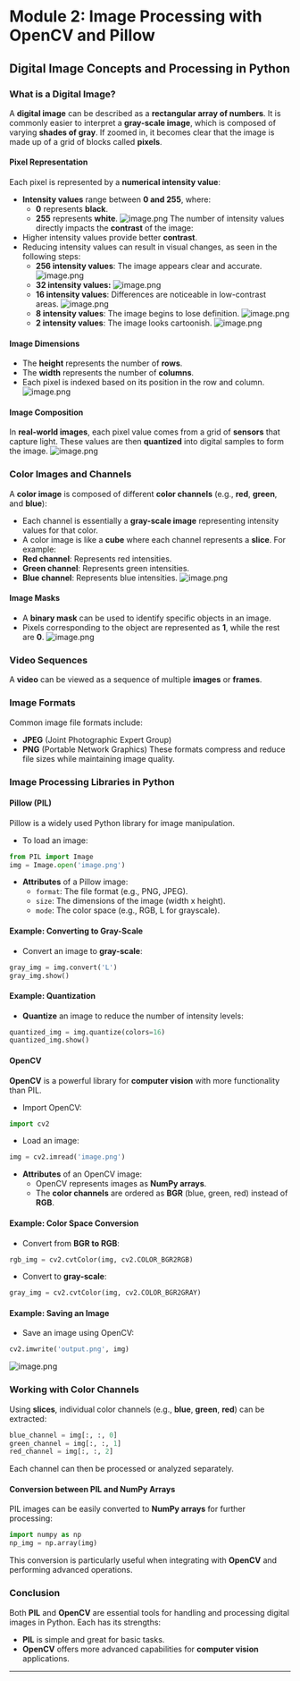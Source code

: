 

# Module 2: Image Processing with OpenCV and Pillow
## Digital Image Concepts and Processing in Python
### What is a Digital Image?
A **digital image** can be described as a **rectangular array of numbers**. It is commonly easier to interpret a **gray-scale image**, which is composed of varying **shades of gray**. If zoomed in, it becomes clear that the image is made up of a grid of blocks called **pixels**.
#### Pixel Representation
Each pixel is represented by a **numerical intensity value**:
- **Intensity values** range between **0 and 255**, where:
	- **0** represents **black**.
	- **255** represents **white**.
![image.png](https://prod-files-secure.s3.us-west-2.amazonaws.com/03e82b26-cccb-4906-bb56-adabcbdc0655/fa1bb4aa-313a-44c2-a7b3-7fa4a8432b08/image.png?X-Amz-Algorithm=AWS4-HMAC-SHA256&X-Amz-Content-Sha256=UNSIGNED-PAYLOAD&X-Amz-Credential=ASIAZI2LB4666FRGKNOF%2F20250205%2Fus-west-2%2Fs3%2Faws4_request&X-Amz-Date=20250205T211407Z&X-Amz-Expires=3600&X-Amz-Security-Token=IQoJb3JpZ2luX2VjEDEaCXVzLXdlc3QtMiJHMEUCIQDT23vturOOpMnPPo6dhRdBG2EeXi%2BrzNVocfgNfSaQ%2FgIgLdU%2FLksE6GQX22tj6rUiJKK6R6sa7F1fM7Hx27wKIDwq%2FwMIShAAGgw2Mzc0MjMxODM4MDUiDAGX4JNd3WDpsJFmTSrcA8hcdjmhJZ%2BCh6oUY9UrbxJKUPVfZyEQ3GnLySXpS71zMW2knVeIxc%2BtCQlNFjaYRFDhxIX0ojiRdtMKiaamXDza6M3rns5PKhIjN4BBwSUwKRC3yBT4Hp6vHnNSVOkE487%2Bdp0%2BR6QviHYNHouy808cWWplvrlgE3hD8c%2BG0w2fN4nDOTnDGw3AHJ7e%2F9OGIjCQV7UkUPQ9839DFZu%2FiHbNbW5d%2BbB2Ju%2BeYuTz4tihCXyfqlFSqmQgQNsxRnirTHg9qk%2FWakdnXN%2FWjECKSQs%2F8FwXvYQfmnTjraCO3DYaRJP6UP8Rly4ThhGmWubhgl3Jt4OOmyokc5UHDLX0OrGOqvqdCHK%2BtYTjcYercJAqJY%2Bc8ZVX4SE0NVI8zz23iM0Q94LLoXxabXWE5qsOO4Jh8%2Frlw7ZvuY%2BXeEuDlqP2eiNCmviBMBJBhrFDIdJEfoU66TLQzkPE04yFFjO8tREnAaHS0kWPBXQN0hP6UD6e7WPvHwCeGIlDwAI3fAy%2BXqvXw0YmuJlT2TvNKBddjwLy1yb8szPKgvPmXCGF87Lip0rCSV%2BRRxu70AQ0DAr3osOxNbuAwUV42va%2F9oRami450WBoS8njrYq6YjKeTMjG8jOCIQbMuebVtrGOMLS6jr0GOqUBwyTknFaJclcXhg8C29p%2B%2F8fIMI7Am8XIQ8Vr2Sk%2Bj%2BTVaejISsD5G5j8fM2CFOPtuhxMsvfHu9xl9%2B%2BkUYIrw0GBSpjTrnGZdPzVVE6nNMm4cHlqa6R4SPP1iB7%2BB9O6BjGOPJ1Rcna2iQjE1JJ6g%2BhQIeBVIJVRDtO%2BSs2D%2FeJRdKSloO7cT5NTVUlACbyb8FGzFx822Rc0o26J0LwgjeAUPQ%2FH&X-Amz-Signature=0db50d0e32aa6e6ab479bdb2ce501ecc254ca3c973862112394b8e6ed923c195&X-Amz-SignedHeaders=host&x-id=GetObject)
The number of intensity values directly impacts the **contrast** of the image:
- Higher intensity values provide better **contrast**.
- Reducing intensity values can result in visual changes, as seen in the following steps:
	- **256 intensity values**: The image appears clear and accurate.
![image.png](https://prod-files-secure.s3.us-west-2.amazonaws.com/03e82b26-cccb-4906-bb56-adabcbdc0655/0de7dfb4-99dc-4b87-8932-5165b3c3b775/image.png?X-Amz-Algorithm=AWS4-HMAC-SHA256&X-Amz-Content-Sha256=UNSIGNED-PAYLOAD&X-Amz-Credential=ASIAZI2LB4666RCUB7HM%2F20250205%2Fus-west-2%2Fs3%2Faws4_request&X-Amz-Date=20250205T211407Z&X-Amz-Expires=3600&X-Amz-Security-Token=IQoJb3JpZ2luX2VjEDIaCXVzLXdlc3QtMiJGMEQCIB7RRXLFV%2FS2Vo01OzgDq0jtFoAnSqEZF5J3IQoh4U65AiBq3cQxpmRNh1Zt5OkTb2xRhvhC2LmcDFmlWpgem6YZJyr%2FAwhKEAAaDDYzNzQyMzE4MzgwNSIMFc5jH4arEPy1HH1IKtwDUuDwXuxzOj7sP8iinELheT2sB%2BnHmYJ6VnXfOjMOnodKVF5Sx4bDYHjA%2BoZ8azscAvd8tzTniXJ8Dm6ZnPZZ069tmvUewsx%2BXi7A%2BXExP%2BbDtO4pxYBGY1De6y6gcvDBicQ%2FhxZcR1UyRuH%2BEcB5uhM1UfUkmntrY4hLEHMH1YRuEjVlDEVb7xLg2w2WB3P44z130%2B4N2vJU55ZSKrvk9HZJXRDaySmJhSQ9UFECH1CfWyIfzfiyZZTsjYEGRovizLEk9Q8C%2FCEtmF%2BE9K5aj7FKthtqpHSrdwsMQ4Y3aSAIG%2BIiAZDIO02rwrK1WC%2BoMl8HFKK3fMFw78uMgzmf%2BNWiCaz5uP9%2B30sHQPMhLNXep6n71cQdvGbeHgg7ZBZo1z64Z3IQw8hAEg6G%2Bjd81ro1PU5ZaKmUILmDSv35g9mA8HUi%2B6uuA2mUkW7yMyWnShgf3pNcaIJoYYuDBr3bs3i2tcdMIidE4gVKmZ4zT4pGIlG5kC84YgV1ceK8ZZCyyiVfhBrc8hc2HtB9knS%2FVyqcrnns4ioNKmmPVqnWHlZa1o72HtQdOZF1jJ7qyfi9kv8ZRGtP2PhApOKd2O0DNqWezs%2BCrBH0vdLJUUML%2FNYq1w867XRV9LiLxqkw57qOvQY6pgGc2ntRtqGG6I3l0sSP%2FH3bSQBh4onRCtf2v%2BlES2u4CGdYm%2FXC7%2FHhiDgl3n%2BR0DOy1CbmkelG27577mpWwCxMUDTzJH1RnzKN3AeYnzWkjxJQALXuXqhMmzr2JTWFrzglvA0kogpfUuuYZjH5j64EPR9jRk7MvBoOv6r8K8HOoH0Cp3L9jlKeJhroqP%2FRZN710EDUsPzHuN2Q2z1vRpa%2BcTr2c5Ic&X-Amz-Signature=7a8e36e7512e31fa5d920650de6b9e99a386a68525b18a1f134f8f25de707e9e&X-Amz-SignedHeaders=host&x-id=GetObject)
	- **32 intensity values:**
![image.png](https://prod-files-secure.s3.us-west-2.amazonaws.com/03e82b26-cccb-4906-bb56-adabcbdc0655/7eb81f08-b190-4c5a-ba2b-2a498a15b2c4/image.png?X-Amz-Algorithm=AWS4-HMAC-SHA256&X-Amz-Content-Sha256=UNSIGNED-PAYLOAD&X-Amz-Credential=ASIAZI2LB4666RCUB7HM%2F20250205%2Fus-west-2%2Fs3%2Faws4_request&X-Amz-Date=20250205T211407Z&X-Amz-Expires=3600&X-Amz-Security-Token=IQoJb3JpZ2luX2VjEDIaCXVzLXdlc3QtMiJGMEQCIB7RRXLFV%2FS2Vo01OzgDq0jtFoAnSqEZF5J3IQoh4U65AiBq3cQxpmRNh1Zt5OkTb2xRhvhC2LmcDFmlWpgem6YZJyr%2FAwhKEAAaDDYzNzQyMzE4MzgwNSIMFc5jH4arEPy1HH1IKtwDUuDwXuxzOj7sP8iinELheT2sB%2BnHmYJ6VnXfOjMOnodKVF5Sx4bDYHjA%2BoZ8azscAvd8tzTniXJ8Dm6ZnPZZ069tmvUewsx%2BXi7A%2BXExP%2BbDtO4pxYBGY1De6y6gcvDBicQ%2FhxZcR1UyRuH%2BEcB5uhM1UfUkmntrY4hLEHMH1YRuEjVlDEVb7xLg2w2WB3P44z130%2B4N2vJU55ZSKrvk9HZJXRDaySmJhSQ9UFECH1CfWyIfzfiyZZTsjYEGRovizLEk9Q8C%2FCEtmF%2BE9K5aj7FKthtqpHSrdwsMQ4Y3aSAIG%2BIiAZDIO02rwrK1WC%2BoMl8HFKK3fMFw78uMgzmf%2BNWiCaz5uP9%2B30sHQPMhLNXep6n71cQdvGbeHgg7ZBZo1z64Z3IQw8hAEg6G%2Bjd81ro1PU5ZaKmUILmDSv35g9mA8HUi%2B6uuA2mUkW7yMyWnShgf3pNcaIJoYYuDBr3bs3i2tcdMIidE4gVKmZ4zT4pGIlG5kC84YgV1ceK8ZZCyyiVfhBrc8hc2HtB9knS%2FVyqcrnns4ioNKmmPVqnWHlZa1o72HtQdOZF1jJ7qyfi9kv8ZRGtP2PhApOKd2O0DNqWezs%2BCrBH0vdLJUUML%2FNYq1w867XRV9LiLxqkw57qOvQY6pgGc2ntRtqGG6I3l0sSP%2FH3bSQBh4onRCtf2v%2BlES2u4CGdYm%2FXC7%2FHhiDgl3n%2BR0DOy1CbmkelG27577mpWwCxMUDTzJH1RnzKN3AeYnzWkjxJQALXuXqhMmzr2JTWFrzglvA0kogpfUuuYZjH5j64EPR9jRk7MvBoOv6r8K8HOoH0Cp3L9jlKeJhroqP%2FRZN710EDUsPzHuN2Q2z1vRpa%2BcTr2c5Ic&X-Amz-Signature=355cd7d2c9051f4dfde9694fa4fababaeaf234c2bb2888205ec96160b314328d&X-Amz-SignedHeaders=host&x-id=GetObject)
	- **16 intensity values**: Differences are noticeable in low-contrast areas.
![image.png](https://prod-files-secure.s3.us-west-2.amazonaws.com/03e82b26-cccb-4906-bb56-adabcbdc0655/6bf56d44-9a14-4b7b-98c2-1f00b8630f0c/image.png?X-Amz-Algorithm=AWS4-HMAC-SHA256&X-Amz-Content-Sha256=UNSIGNED-PAYLOAD&X-Amz-Credential=ASIAZI2LB4666RCUB7HM%2F20250205%2Fus-west-2%2Fs3%2Faws4_request&X-Amz-Date=20250205T211407Z&X-Amz-Expires=3600&X-Amz-Security-Token=IQoJb3JpZ2luX2VjEDIaCXVzLXdlc3QtMiJGMEQCIB7RRXLFV%2FS2Vo01OzgDq0jtFoAnSqEZF5J3IQoh4U65AiBq3cQxpmRNh1Zt5OkTb2xRhvhC2LmcDFmlWpgem6YZJyr%2FAwhKEAAaDDYzNzQyMzE4MzgwNSIMFc5jH4arEPy1HH1IKtwDUuDwXuxzOj7sP8iinELheT2sB%2BnHmYJ6VnXfOjMOnodKVF5Sx4bDYHjA%2BoZ8azscAvd8tzTniXJ8Dm6ZnPZZ069tmvUewsx%2BXi7A%2BXExP%2BbDtO4pxYBGY1De6y6gcvDBicQ%2FhxZcR1UyRuH%2BEcB5uhM1UfUkmntrY4hLEHMH1YRuEjVlDEVb7xLg2w2WB3P44z130%2B4N2vJU55ZSKrvk9HZJXRDaySmJhSQ9UFECH1CfWyIfzfiyZZTsjYEGRovizLEk9Q8C%2FCEtmF%2BE9K5aj7FKthtqpHSrdwsMQ4Y3aSAIG%2BIiAZDIO02rwrK1WC%2BoMl8HFKK3fMFw78uMgzmf%2BNWiCaz5uP9%2B30sHQPMhLNXep6n71cQdvGbeHgg7ZBZo1z64Z3IQw8hAEg6G%2Bjd81ro1PU5ZaKmUILmDSv35g9mA8HUi%2B6uuA2mUkW7yMyWnShgf3pNcaIJoYYuDBr3bs3i2tcdMIidE4gVKmZ4zT4pGIlG5kC84YgV1ceK8ZZCyyiVfhBrc8hc2HtB9knS%2FVyqcrnns4ioNKmmPVqnWHlZa1o72HtQdOZF1jJ7qyfi9kv8ZRGtP2PhApOKd2O0DNqWezs%2BCrBH0vdLJUUML%2FNYq1w867XRV9LiLxqkw57qOvQY6pgGc2ntRtqGG6I3l0sSP%2FH3bSQBh4onRCtf2v%2BlES2u4CGdYm%2FXC7%2FHhiDgl3n%2BR0DOy1CbmkelG27577mpWwCxMUDTzJH1RnzKN3AeYnzWkjxJQALXuXqhMmzr2JTWFrzglvA0kogpfUuuYZjH5j64EPR9jRk7MvBoOv6r8K8HOoH0Cp3L9jlKeJhroqP%2FRZN710EDUsPzHuN2Q2z1vRpa%2BcTr2c5Ic&X-Amz-Signature=cac0ed6d131cbe59315c35a93f5547f34f71b376160f0b7658697e5bf8c5d07f&X-Amz-SignedHeaders=host&x-id=GetObject)
	- **8 intensity values**: The image begins to lose definition.
![image.png](https://prod-files-secure.s3.us-west-2.amazonaws.com/03e82b26-cccb-4906-bb56-adabcbdc0655/cca05878-ca1a-43e0-8bec-1d146756f9ae/image.png?X-Amz-Algorithm=AWS4-HMAC-SHA256&X-Amz-Content-Sha256=UNSIGNED-PAYLOAD&X-Amz-Credential=ASIAZI2LB4666RCUB7HM%2F20250205%2Fus-west-2%2Fs3%2Faws4_request&X-Amz-Date=20250205T211407Z&X-Amz-Expires=3600&X-Amz-Security-Token=IQoJb3JpZ2luX2VjEDIaCXVzLXdlc3QtMiJGMEQCIB7RRXLFV%2FS2Vo01OzgDq0jtFoAnSqEZF5J3IQoh4U65AiBq3cQxpmRNh1Zt5OkTb2xRhvhC2LmcDFmlWpgem6YZJyr%2FAwhKEAAaDDYzNzQyMzE4MzgwNSIMFc5jH4arEPy1HH1IKtwDUuDwXuxzOj7sP8iinELheT2sB%2BnHmYJ6VnXfOjMOnodKVF5Sx4bDYHjA%2BoZ8azscAvd8tzTniXJ8Dm6ZnPZZ069tmvUewsx%2BXi7A%2BXExP%2BbDtO4pxYBGY1De6y6gcvDBicQ%2FhxZcR1UyRuH%2BEcB5uhM1UfUkmntrY4hLEHMH1YRuEjVlDEVb7xLg2w2WB3P44z130%2B4N2vJU55ZSKrvk9HZJXRDaySmJhSQ9UFECH1CfWyIfzfiyZZTsjYEGRovizLEk9Q8C%2FCEtmF%2BE9K5aj7FKthtqpHSrdwsMQ4Y3aSAIG%2BIiAZDIO02rwrK1WC%2BoMl8HFKK3fMFw78uMgzmf%2BNWiCaz5uP9%2B30sHQPMhLNXep6n71cQdvGbeHgg7ZBZo1z64Z3IQw8hAEg6G%2Bjd81ro1PU5ZaKmUILmDSv35g9mA8HUi%2B6uuA2mUkW7yMyWnShgf3pNcaIJoYYuDBr3bs3i2tcdMIidE4gVKmZ4zT4pGIlG5kC84YgV1ceK8ZZCyyiVfhBrc8hc2HtB9knS%2FVyqcrnns4ioNKmmPVqnWHlZa1o72HtQdOZF1jJ7qyfi9kv8ZRGtP2PhApOKd2O0DNqWezs%2BCrBH0vdLJUUML%2FNYq1w867XRV9LiLxqkw57qOvQY6pgGc2ntRtqGG6I3l0sSP%2FH3bSQBh4onRCtf2v%2BlES2u4CGdYm%2FXC7%2FHhiDgl3n%2BR0DOy1CbmkelG27577mpWwCxMUDTzJH1RnzKN3AeYnzWkjxJQALXuXqhMmzr2JTWFrzglvA0kogpfUuuYZjH5j64EPR9jRk7MvBoOv6r8K8HOoH0Cp3L9jlKeJhroqP%2FRZN710EDUsPzHuN2Q2z1vRpa%2BcTr2c5Ic&X-Amz-Signature=1a3898f5dcfe39c373685a93047063a0cdc376f079600ec060f7a4e9b1a34be4&X-Amz-SignedHeaders=host&x-id=GetObject)
	- **2 intensity values**: The image looks cartoonish.
![image.png](https://prod-files-secure.s3.us-west-2.amazonaws.com/03e82b26-cccb-4906-bb56-adabcbdc0655/12da64d7-6b97-44e0-bc2c-52b9c47ce212/image.png?X-Amz-Algorithm=AWS4-HMAC-SHA256&X-Amz-Content-Sha256=UNSIGNED-PAYLOAD&X-Amz-Credential=ASIAZI2LB4666RCUB7HM%2F20250205%2Fus-west-2%2Fs3%2Faws4_request&X-Amz-Date=20250205T211407Z&X-Amz-Expires=3600&X-Amz-Security-Token=IQoJb3JpZ2luX2VjEDIaCXVzLXdlc3QtMiJGMEQCIB7RRXLFV%2FS2Vo01OzgDq0jtFoAnSqEZF5J3IQoh4U65AiBq3cQxpmRNh1Zt5OkTb2xRhvhC2LmcDFmlWpgem6YZJyr%2FAwhKEAAaDDYzNzQyMzE4MzgwNSIMFc5jH4arEPy1HH1IKtwDUuDwXuxzOj7sP8iinELheT2sB%2BnHmYJ6VnXfOjMOnodKVF5Sx4bDYHjA%2BoZ8azscAvd8tzTniXJ8Dm6ZnPZZ069tmvUewsx%2BXi7A%2BXExP%2BbDtO4pxYBGY1De6y6gcvDBicQ%2FhxZcR1UyRuH%2BEcB5uhM1UfUkmntrY4hLEHMH1YRuEjVlDEVb7xLg2w2WB3P44z130%2B4N2vJU55ZSKrvk9HZJXRDaySmJhSQ9UFECH1CfWyIfzfiyZZTsjYEGRovizLEk9Q8C%2FCEtmF%2BE9K5aj7FKthtqpHSrdwsMQ4Y3aSAIG%2BIiAZDIO02rwrK1WC%2BoMl8HFKK3fMFw78uMgzmf%2BNWiCaz5uP9%2B30sHQPMhLNXep6n71cQdvGbeHgg7ZBZo1z64Z3IQw8hAEg6G%2Bjd81ro1PU5ZaKmUILmDSv35g9mA8HUi%2B6uuA2mUkW7yMyWnShgf3pNcaIJoYYuDBr3bs3i2tcdMIidE4gVKmZ4zT4pGIlG5kC84YgV1ceK8ZZCyyiVfhBrc8hc2HtB9knS%2FVyqcrnns4ioNKmmPVqnWHlZa1o72HtQdOZF1jJ7qyfi9kv8ZRGtP2PhApOKd2O0DNqWezs%2BCrBH0vdLJUUML%2FNYq1w867XRV9LiLxqkw57qOvQY6pgGc2ntRtqGG6I3l0sSP%2FH3bSQBh4onRCtf2v%2BlES2u4CGdYm%2FXC7%2FHhiDgl3n%2BR0DOy1CbmkelG27577mpWwCxMUDTzJH1RnzKN3AeYnzWkjxJQALXuXqhMmzr2JTWFrzglvA0kogpfUuuYZjH5j64EPR9jRk7MvBoOv6r8K8HOoH0Cp3L9jlKeJhroqP%2FRZN710EDUsPzHuN2Q2z1vRpa%2BcTr2c5Ic&X-Amz-Signature=0d2aba3c0be4c7548479167e135af7874cda385c3a9d55ba500dcf083aaee1e4&X-Amz-SignedHeaders=host&x-id=GetObject)
#### Image Dimensions
- The **height** represents the number of **rows**.
- The **width** represents the number of **columns**.
- Each pixel is indexed based on its position in the row and column.
![image.png](https://prod-files-secure.s3.us-west-2.amazonaws.com/03e82b26-cccb-4906-bb56-adabcbdc0655/ff056335-e79e-4491-b508-30cd45b6c194/image.png?X-Amz-Algorithm=AWS4-HMAC-SHA256&X-Amz-Content-Sha256=UNSIGNED-PAYLOAD&X-Amz-Credential=ASIAZI2LB4666FRGKNOF%2F20250205%2Fus-west-2%2Fs3%2Faws4_request&X-Amz-Date=20250205T211407Z&X-Amz-Expires=3600&X-Amz-Security-Token=IQoJb3JpZ2luX2VjEDEaCXVzLXdlc3QtMiJHMEUCIQDT23vturOOpMnPPo6dhRdBG2EeXi%2BrzNVocfgNfSaQ%2FgIgLdU%2FLksE6GQX22tj6rUiJKK6R6sa7F1fM7Hx27wKIDwq%2FwMIShAAGgw2Mzc0MjMxODM4MDUiDAGX4JNd3WDpsJFmTSrcA8hcdjmhJZ%2BCh6oUY9UrbxJKUPVfZyEQ3GnLySXpS71zMW2knVeIxc%2BtCQlNFjaYRFDhxIX0ojiRdtMKiaamXDza6M3rns5PKhIjN4BBwSUwKRC3yBT4Hp6vHnNSVOkE487%2Bdp0%2BR6QviHYNHouy808cWWplvrlgE3hD8c%2BG0w2fN4nDOTnDGw3AHJ7e%2F9OGIjCQV7UkUPQ9839DFZu%2FiHbNbW5d%2BbB2Ju%2BeYuTz4tihCXyfqlFSqmQgQNsxRnirTHg9qk%2FWakdnXN%2FWjECKSQs%2F8FwXvYQfmnTjraCO3DYaRJP6UP8Rly4ThhGmWubhgl3Jt4OOmyokc5UHDLX0OrGOqvqdCHK%2BtYTjcYercJAqJY%2Bc8ZVX4SE0NVI8zz23iM0Q94LLoXxabXWE5qsOO4Jh8%2Frlw7ZvuY%2BXeEuDlqP2eiNCmviBMBJBhrFDIdJEfoU66TLQzkPE04yFFjO8tREnAaHS0kWPBXQN0hP6UD6e7WPvHwCeGIlDwAI3fAy%2BXqvXw0YmuJlT2TvNKBddjwLy1yb8szPKgvPmXCGF87Lip0rCSV%2BRRxu70AQ0DAr3osOxNbuAwUV42va%2F9oRami450WBoS8njrYq6YjKeTMjG8jOCIQbMuebVtrGOMLS6jr0GOqUBwyTknFaJclcXhg8C29p%2B%2F8fIMI7Am8XIQ8Vr2Sk%2Bj%2BTVaejISsD5G5j8fM2CFOPtuhxMsvfHu9xl9%2B%2BkUYIrw0GBSpjTrnGZdPzVVE6nNMm4cHlqa6R4SPP1iB7%2BB9O6BjGOPJ1Rcna2iQjE1JJ6g%2BhQIeBVIJVRDtO%2BSs2D%2FeJRdKSloO7cT5NTVUlACbyb8FGzFx822Rc0o26J0LwgjeAUPQ%2FH&X-Amz-Signature=2483586b442fbf0041a835aa31ea109360f7300503fc8083749b61dbe88f7487&X-Amz-SignedHeaders=host&x-id=GetObject)
#### Image Composition
In **real-world images**, each pixel value comes from a grid of **sensors** that capture light. These values are then **quantized** into digital samples to form the image.
![image.png](https://prod-files-secure.s3.us-west-2.amazonaws.com/03e82b26-cccb-4906-bb56-adabcbdc0655/0c721ea0-409b-4d32-b630-a00d6f170d18/image.png?X-Amz-Algorithm=AWS4-HMAC-SHA256&X-Amz-Content-Sha256=UNSIGNED-PAYLOAD&X-Amz-Credential=ASIAZI2LB4666FRGKNOF%2F20250205%2Fus-west-2%2Fs3%2Faws4_request&X-Amz-Date=20250205T211407Z&X-Amz-Expires=3600&X-Amz-Security-Token=IQoJb3JpZ2luX2VjEDEaCXVzLXdlc3QtMiJHMEUCIQDT23vturOOpMnPPo6dhRdBG2EeXi%2BrzNVocfgNfSaQ%2FgIgLdU%2FLksE6GQX22tj6rUiJKK6R6sa7F1fM7Hx27wKIDwq%2FwMIShAAGgw2Mzc0MjMxODM4MDUiDAGX4JNd3WDpsJFmTSrcA8hcdjmhJZ%2BCh6oUY9UrbxJKUPVfZyEQ3GnLySXpS71zMW2knVeIxc%2BtCQlNFjaYRFDhxIX0ojiRdtMKiaamXDza6M3rns5PKhIjN4BBwSUwKRC3yBT4Hp6vHnNSVOkE487%2Bdp0%2BR6QviHYNHouy808cWWplvrlgE3hD8c%2BG0w2fN4nDOTnDGw3AHJ7e%2F9OGIjCQV7UkUPQ9839DFZu%2FiHbNbW5d%2BbB2Ju%2BeYuTz4tihCXyfqlFSqmQgQNsxRnirTHg9qk%2FWakdnXN%2FWjECKSQs%2F8FwXvYQfmnTjraCO3DYaRJP6UP8Rly4ThhGmWubhgl3Jt4OOmyokc5UHDLX0OrGOqvqdCHK%2BtYTjcYercJAqJY%2Bc8ZVX4SE0NVI8zz23iM0Q94LLoXxabXWE5qsOO4Jh8%2Frlw7ZvuY%2BXeEuDlqP2eiNCmviBMBJBhrFDIdJEfoU66TLQzkPE04yFFjO8tREnAaHS0kWPBXQN0hP6UD6e7WPvHwCeGIlDwAI3fAy%2BXqvXw0YmuJlT2TvNKBddjwLy1yb8szPKgvPmXCGF87Lip0rCSV%2BRRxu70AQ0DAr3osOxNbuAwUV42va%2F9oRami450WBoS8njrYq6YjKeTMjG8jOCIQbMuebVtrGOMLS6jr0GOqUBwyTknFaJclcXhg8C29p%2B%2F8fIMI7Am8XIQ8Vr2Sk%2Bj%2BTVaejISsD5G5j8fM2CFOPtuhxMsvfHu9xl9%2B%2BkUYIrw0GBSpjTrnGZdPzVVE6nNMm4cHlqa6R4SPP1iB7%2BB9O6BjGOPJ1Rcna2iQjE1JJ6g%2BhQIeBVIJVRDtO%2BSs2D%2FeJRdKSloO7cT5NTVUlACbyb8FGzFx822Rc0o26J0LwgjeAUPQ%2FH&X-Amz-Signature=0933172bed5e97747e5ec8dce2d405a8de92a50cbfbd90573db21034e89ad7e7&X-Amz-SignedHeaders=host&x-id=GetObject)
### Color Images and Channels
A **color image** is composed of different **color channels** (e.g., **red**, **green**, and **blue**):
- Each channel is essentially a **gray-scale image** representing intensity values for that color.
- A color image is like a **cube** where each channel represents a **slice**.
For example:
- **Red channel**: Represents red intensities.
- **Green channel**: Represents green intensities.
- **Blue channel**: Represents blue intensities.
![image.png](https://prod-files-secure.s3.us-west-2.amazonaws.com/03e82b26-cccb-4906-bb56-adabcbdc0655/c0cc17c9-842f-413f-82e8-f3f44278cf74/image.png?X-Amz-Algorithm=AWS4-HMAC-SHA256&X-Amz-Content-Sha256=UNSIGNED-PAYLOAD&X-Amz-Credential=ASIAZI2LB4666FRGKNOF%2F20250205%2Fus-west-2%2Fs3%2Faws4_request&X-Amz-Date=20250205T211407Z&X-Amz-Expires=3600&X-Amz-Security-Token=IQoJb3JpZ2luX2VjEDEaCXVzLXdlc3QtMiJHMEUCIQDT23vturOOpMnPPo6dhRdBG2EeXi%2BrzNVocfgNfSaQ%2FgIgLdU%2FLksE6GQX22tj6rUiJKK6R6sa7F1fM7Hx27wKIDwq%2FwMIShAAGgw2Mzc0MjMxODM4MDUiDAGX4JNd3WDpsJFmTSrcA8hcdjmhJZ%2BCh6oUY9UrbxJKUPVfZyEQ3GnLySXpS71zMW2knVeIxc%2BtCQlNFjaYRFDhxIX0ojiRdtMKiaamXDza6M3rns5PKhIjN4BBwSUwKRC3yBT4Hp6vHnNSVOkE487%2Bdp0%2BR6QviHYNHouy808cWWplvrlgE3hD8c%2BG0w2fN4nDOTnDGw3AHJ7e%2F9OGIjCQV7UkUPQ9839DFZu%2FiHbNbW5d%2BbB2Ju%2BeYuTz4tihCXyfqlFSqmQgQNsxRnirTHg9qk%2FWakdnXN%2FWjECKSQs%2F8FwXvYQfmnTjraCO3DYaRJP6UP8Rly4ThhGmWubhgl3Jt4OOmyokc5UHDLX0OrGOqvqdCHK%2BtYTjcYercJAqJY%2Bc8ZVX4SE0NVI8zz23iM0Q94LLoXxabXWE5qsOO4Jh8%2Frlw7ZvuY%2BXeEuDlqP2eiNCmviBMBJBhrFDIdJEfoU66TLQzkPE04yFFjO8tREnAaHS0kWPBXQN0hP6UD6e7WPvHwCeGIlDwAI3fAy%2BXqvXw0YmuJlT2TvNKBddjwLy1yb8szPKgvPmXCGF87Lip0rCSV%2BRRxu70AQ0DAr3osOxNbuAwUV42va%2F9oRami450WBoS8njrYq6YjKeTMjG8jOCIQbMuebVtrGOMLS6jr0GOqUBwyTknFaJclcXhg8C29p%2B%2F8fIMI7Am8XIQ8Vr2Sk%2Bj%2BTVaejISsD5G5j8fM2CFOPtuhxMsvfHu9xl9%2B%2BkUYIrw0GBSpjTrnGZdPzVVE6nNMm4cHlqa6R4SPP1iB7%2BB9O6BjGOPJ1Rcna2iQjE1JJ6g%2BhQIeBVIJVRDtO%2BSs2D%2FeJRdKSloO7cT5NTVUlACbyb8FGzFx822Rc0o26J0LwgjeAUPQ%2FH&X-Amz-Signature=a278c598591840beb9bc3ce960733ce8aa21f16dc825d11e935f1ebe8a9fc820&X-Amz-SignedHeaders=host&x-id=GetObject)
#### Image Masks
- A **binary mask** can be used to identify specific objects in an image.
- Pixels corresponding to the object are represented as **1**, while the rest are **0**.
![image.png](https://prod-files-secure.s3.us-west-2.amazonaws.com/03e82b26-cccb-4906-bb56-adabcbdc0655/667eab4d-d19d-4618-81d0-663b6beb002c/image.png?X-Amz-Algorithm=AWS4-HMAC-SHA256&X-Amz-Content-Sha256=UNSIGNED-PAYLOAD&X-Amz-Credential=ASIAZI2LB4666FRGKNOF%2F20250205%2Fus-west-2%2Fs3%2Faws4_request&X-Amz-Date=20250205T211407Z&X-Amz-Expires=3600&X-Amz-Security-Token=IQoJb3JpZ2luX2VjEDEaCXVzLXdlc3QtMiJHMEUCIQDT23vturOOpMnPPo6dhRdBG2EeXi%2BrzNVocfgNfSaQ%2FgIgLdU%2FLksE6GQX22tj6rUiJKK6R6sa7F1fM7Hx27wKIDwq%2FwMIShAAGgw2Mzc0MjMxODM4MDUiDAGX4JNd3WDpsJFmTSrcA8hcdjmhJZ%2BCh6oUY9UrbxJKUPVfZyEQ3GnLySXpS71zMW2knVeIxc%2BtCQlNFjaYRFDhxIX0ojiRdtMKiaamXDza6M3rns5PKhIjN4BBwSUwKRC3yBT4Hp6vHnNSVOkE487%2Bdp0%2BR6QviHYNHouy808cWWplvrlgE3hD8c%2BG0w2fN4nDOTnDGw3AHJ7e%2F9OGIjCQV7UkUPQ9839DFZu%2FiHbNbW5d%2BbB2Ju%2BeYuTz4tihCXyfqlFSqmQgQNsxRnirTHg9qk%2FWakdnXN%2FWjECKSQs%2F8FwXvYQfmnTjraCO3DYaRJP6UP8Rly4ThhGmWubhgl3Jt4OOmyokc5UHDLX0OrGOqvqdCHK%2BtYTjcYercJAqJY%2Bc8ZVX4SE0NVI8zz23iM0Q94LLoXxabXWE5qsOO4Jh8%2Frlw7ZvuY%2BXeEuDlqP2eiNCmviBMBJBhrFDIdJEfoU66TLQzkPE04yFFjO8tREnAaHS0kWPBXQN0hP6UD6e7WPvHwCeGIlDwAI3fAy%2BXqvXw0YmuJlT2TvNKBddjwLy1yb8szPKgvPmXCGF87Lip0rCSV%2BRRxu70AQ0DAr3osOxNbuAwUV42va%2F9oRami450WBoS8njrYq6YjKeTMjG8jOCIQbMuebVtrGOMLS6jr0GOqUBwyTknFaJclcXhg8C29p%2B%2F8fIMI7Am8XIQ8Vr2Sk%2Bj%2BTVaejISsD5G5j8fM2CFOPtuhxMsvfHu9xl9%2B%2BkUYIrw0GBSpjTrnGZdPzVVE6nNMm4cHlqa6R4SPP1iB7%2BB9O6BjGOPJ1Rcna2iQjE1JJ6g%2BhQIeBVIJVRDtO%2BSs2D%2FeJRdKSloO7cT5NTVUlACbyb8FGzFx822Rc0o26J0LwgjeAUPQ%2FH&X-Amz-Signature=34a16520d5d6c61c3af7f943c5011bbb7e57ebeb8fe839a1fb6b461665318458&X-Amz-SignedHeaders=host&x-id=GetObject)
### Video Sequences
A **video** can be viewed as a sequence of multiple **images** or **frames**.
### Image Formats
Common image file formats include:
- **JPEG** (Joint Photographic Expert Group)
- **PNG** (Portable Network Graphics)
These formats compress and reduce file sizes while maintaining image quality.
### Image Processing Libraries in Python
#### Pillow (PIL)
Pillow is a widely used Python library for image manipulation.
- To load an image:
```python
from PIL import Image
img = Image.open('image.png')
```
- **Attributes** of a Pillow image:
	- `format`: The file format (e.g., PNG, JPEG).
	- `size`: The dimensions of the image (width x height).
	- `mode`: The color space (e.g., RGB, L for grayscale).
#### Example: Converting to Gray-Scale
- Convert an image to **gray-scale**:
```python
gray_img = img.convert('L')
gray_img.show()
```
#### Example: Quantization
- **Quantize** an image to reduce the number of intensity levels:
```python
quantized_img = img.quantize(colors=16)
quantized_img.show()
```
#### OpenCV
**OpenCV** is a powerful library for **computer vision** with more functionality than PIL.
- Import OpenCV:
```python
import cv2
```
- Load an image:
```python
img = cv2.imread('image.png')
```
- **Attributes** of an OpenCV image:
	- OpenCV represents images as **NumPy arrays**.
	- The **color channels** are ordered as **BGR** (blue, green, red) instead of **RGB**.
#### Example: Color Space Conversion
- Convert from **BGR to RGB**:
```python
rgb_img = cv2.cvtColor(img, cv2.COLOR_BGR2RGB)
```
- Convert to **gray-scale**:
```python
gray_img = cv2.cvtColor(img, cv2.COLOR_BGR2GRAY)
```
#### Example: Saving an Image
- Save an image using OpenCV:
```python
cv2.imwrite('output.png', img)
```
![image.png](https://prod-files-secure.s3.us-west-2.amazonaws.com/03e82b26-cccb-4906-bb56-adabcbdc0655/25fcc977-54ea-484c-997e-9b6bd016f347/image.png?X-Amz-Algorithm=AWS4-HMAC-SHA256&X-Amz-Content-Sha256=UNSIGNED-PAYLOAD&X-Amz-Credential=ASIAZI2LB4666FRGKNOF%2F20250205%2Fus-west-2%2Fs3%2Faws4_request&X-Amz-Date=20250205T211407Z&X-Amz-Expires=3600&X-Amz-Security-Token=IQoJb3JpZ2luX2VjEDEaCXVzLXdlc3QtMiJHMEUCIQDT23vturOOpMnPPo6dhRdBG2EeXi%2BrzNVocfgNfSaQ%2FgIgLdU%2FLksE6GQX22tj6rUiJKK6R6sa7F1fM7Hx27wKIDwq%2FwMIShAAGgw2Mzc0MjMxODM4MDUiDAGX4JNd3WDpsJFmTSrcA8hcdjmhJZ%2BCh6oUY9UrbxJKUPVfZyEQ3GnLySXpS71zMW2knVeIxc%2BtCQlNFjaYRFDhxIX0ojiRdtMKiaamXDza6M3rns5PKhIjN4BBwSUwKRC3yBT4Hp6vHnNSVOkE487%2Bdp0%2BR6QviHYNHouy808cWWplvrlgE3hD8c%2BG0w2fN4nDOTnDGw3AHJ7e%2F9OGIjCQV7UkUPQ9839DFZu%2FiHbNbW5d%2BbB2Ju%2BeYuTz4tihCXyfqlFSqmQgQNsxRnirTHg9qk%2FWakdnXN%2FWjECKSQs%2F8FwXvYQfmnTjraCO3DYaRJP6UP8Rly4ThhGmWubhgl3Jt4OOmyokc5UHDLX0OrGOqvqdCHK%2BtYTjcYercJAqJY%2Bc8ZVX4SE0NVI8zz23iM0Q94LLoXxabXWE5qsOO4Jh8%2Frlw7ZvuY%2BXeEuDlqP2eiNCmviBMBJBhrFDIdJEfoU66TLQzkPE04yFFjO8tREnAaHS0kWPBXQN0hP6UD6e7WPvHwCeGIlDwAI3fAy%2BXqvXw0YmuJlT2TvNKBddjwLy1yb8szPKgvPmXCGF87Lip0rCSV%2BRRxu70AQ0DAr3osOxNbuAwUV42va%2F9oRami450WBoS8njrYq6YjKeTMjG8jOCIQbMuebVtrGOMLS6jr0GOqUBwyTknFaJclcXhg8C29p%2B%2F8fIMI7Am8XIQ8Vr2Sk%2Bj%2BTVaejISsD5G5j8fM2CFOPtuhxMsvfHu9xl9%2B%2BkUYIrw0GBSpjTrnGZdPzVVE6nNMm4cHlqa6R4SPP1iB7%2BB9O6BjGOPJ1Rcna2iQjE1JJ6g%2BhQIeBVIJVRDtO%2BSs2D%2FeJRdKSloO7cT5NTVUlACbyb8FGzFx822Rc0o26J0LwgjeAUPQ%2FH&X-Amz-Signature=caae7f47184bed4bd72e019349db62b141aff505d2f361c6de3575ec2196ce6c&X-Amz-SignedHeaders=host&x-id=GetObject)
### Working with Color Channels
Using **slices**, individual color channels (e.g., **blue**, **green**, **red**) can be extracted:
```python
blue_channel = img[:, :, 0]
green_channel = img[:, :, 1]
red_channel = img[:, :, 2]
```
Each channel can then be processed or analyzed separately.
#### Conversion between PIL and NumPy Arrays
PIL images can be easily converted to **NumPy arrays** for further processing:
```python
import numpy as np
np_img = np.array(img)
```
This conversion is particularly useful when integrating with **OpenCV** and performing advanced operations.
### Conclusion
Both **PIL** and **OpenCV** are essential tools for handling and processing digital images in Python. Each has its strengths:
- **PIL** is simple and great for basic tasks.
- **OpenCV** offers more advanced capabilities for **computer vision** applications.
___


